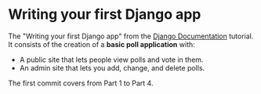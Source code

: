 # Writing your first Django app
The "Writing your first Django app" from the [Django Documentation](https://docs.djangoproject.com/en/4.2/) tutorial.<br>
It consists of the creation of a **basic poll application** with:
* A public site that lets people view polls and vote in them.
* An admin site that lets you add, change, and delete polls.

The first commit covers from Part 1 to Part 4.

